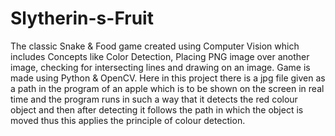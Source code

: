 # Slytherin-s-Fruit
The classic Snake &amp; Food game created using Computer Vision which includes Concepts like Color Detection, Placing PNG image over another image, checking for intersecting lines and drawing on an image. Game is made using Python &amp; OpenCV.
Here in this project there is a jpg file given as a path in the program of an apple which is to be shown on the screen in real time and the program runs in such a way that it detects the red colour object and then after detecting it follows the path in which the object is moved thus this applies the principle of colour detection.
